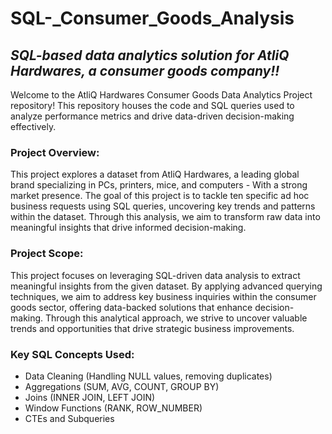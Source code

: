 # SQL-_Consumer_Goods_Analysis

## *SQL-based data analytics solution for AtliQ Hardwares, a consumer goods company!!*

Welcome to the AtliQ Hardwares Consumer Goods Data Analytics Project repository!
This repository houses the code and SQL queries used to analyze performance metrics and drive data-driven decision-making effectively.

### Project Overview:

This project explores a dataset from AtliQ Hardwares, a leading global brand specializing in PCs, printers, mice, and computers - With a strong market presence. The goal of this project is to tackle ten specific ad hoc business requests using SQL queries, uncovering key trends and patterns within the dataset. Through this analysis, we aim to transform raw data into meaningful insights that drive informed decision-making.

### Project Scope:

This project focuses on leveraging SQL-driven data analysis to extract meaningful insights from the given dataset. By applying advanced querying techniques, we aim to address key business inquiries within the consumer goods sector, offering data-backed solutions that enhance decision-making. Through this analytical approach, we strive to uncover valuable trends and opportunities that drive strategic business improvements.

### Key SQL Concepts Used:

- Data Cleaning (Handling NULL values, removing duplicates)
- Aggregations (SUM, AVG, COUNT, GROUP BY)
- Joins (INNER JOIN, LEFT JOIN)
- Window Functions (RANK, ROW_NUMBER)
- CTEs and Subqueries  




